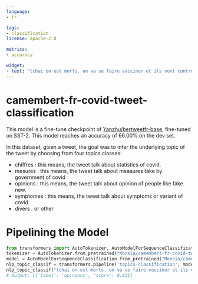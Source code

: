 ```yaml
---
language:
- fr

tags:
- classification
license: apache-2.0

metrics:
- accuracy

widget:
- text: "tchai on est morts. on va se faire vacciner et ils vont contrôler comme les marionnettes avec des fils. d'après les 'ont dit'..."
---
```


# camembert-fr-covid-tweet-classification
This model is a fine-tune checkpoint of [Yanzhu/bertweetfr-base](https://huggingface.co/Yanzhu/bertweetfr-base), fine-tuned on SST-2.
This model reaches an accuracy of 66.00% on the dev set.

In this dataset, given a tweet, the goal was to infer the underlying topic of the tweet by choosing from four topics classes:
- chiffres : this means, the tweet talk about statistics of covid.
- mesures : this means, the tweet talk about measures take by government  of covid 
- opinions : this means, the tweet talk about opinion of people like fake new. 
- symptomes : this means, the tweet talk about symptoms or variant of covid.
- divers : or other
 
 # Pipelining the Model
 
```python
from transformers import AutoTokenizer, AutoModelForSequenceClassification, pipeline
tokenizer = AutoTokenizer.from_pretrained("Monsia/camembert-fr-covid-tweet-classification")
model = AutoModelForSequenceClassification.from_pretrained("Monsia/camembert-fr-covid-tweet-classification")
nlp_topic_classif = transformers.pipeline('topics-classification', model = model, tokenizer = tokenizer)
nlp_topic_classif("tchai on est morts. on va se faire vacciner et ils vont contrôler comme les marionnettes avec des fils. d'après les '' ont dit ''...")
# Output: [{'label': 'opinions', 'score': 0.831]
```
 